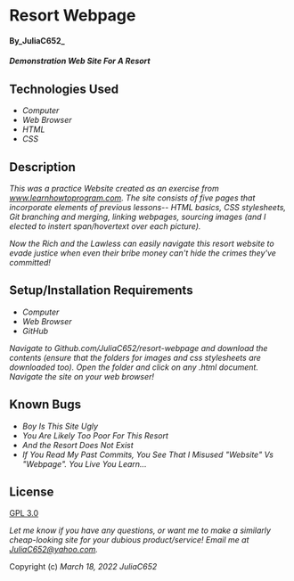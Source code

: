 # Resort Webpage

#### By_**JuliaC652**_

#### _Demonstration Web Site For A Resort_

## Technologies Used

* _Computer_
* _Web Browser_
* _HTML_
* _CSS_

## Description

_This was a practice Website created as an exercise from www.learnhowtoprogram.com. The site consists of five pages that incorporate elements of previous lessons-- HTML basics, CSS stylesheets, Git branching and merging, linking webpages, sourcing images (and I elected to instert span/hovertext over each picture)._

_Now the Rich and the Lawless can easily navigate this resort website to evade justice when even their bribe money can't hide the crimes they've committed!_

## Setup/Installation Requirements

* _Computer_
* _Web Browser_
* _GitHub_

_Navigate to Github.com/JuliaC652/resort-webpage and download the contents (ensure that the folders for images and css stylesheets are downloaded too). Open the folder and click on any .html document. Navigate the site on your web browser!_

## Known Bugs

* _Boy Is This Site Ugly_
* _You Are Likely Too Poor For This Resort_
* _And the Resort Does Not Exist_
* _If You Read My Past Commits, You See That I Misused "Website" Vs "Webpage". You Live You Learn..._

## License

[GPL 3.0](https://www.gnu.org/licenses/gpl-3.0.html)

_Let me know if you have any questions, or want me to make a similarly cheap-looking site for your dubious product/service! Email me at JuliaC652@yahoo.com._

Copyright (c) _March 18, 2022_ _JuliaC652_
